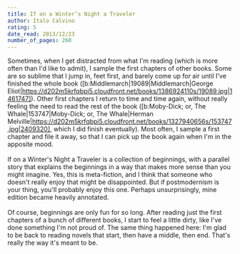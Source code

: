 ```yaml
---
title: If on a Winter’s Night a Traveler
author: Italo Calvino
rating: 5
date_read: 2013/12/23
number_of_pages: 260
---
```


Sometimes, when I get distracted from what I'm reading (which is more often than I'd like to admit), I sample the first chapters of other books. Some are so sublime that I jump in, feet first, and barely come up for air until I've finished the whole book ([b:Middlemarch|19089|Middlemarch|George Eliot|https://d202m5krfqbpi5.cloudfront.net/books/1386924110s/19089.jpg|1461747]). Other first chapters I return to time and time again, without really feeling the need to read the rest of the book ([b:Moby-Dick; or, The Whale|153747|Moby-Dick; or, The Whale|Herman Melville|https://d202m5krfqbpi5.cloudfront.net/books/1327940656s/153747.jpg|2409320], which I did finish eventually). Most often, I sample a first chapter and file it away, so that I can pick up the book again when I'm in the apposite mood.<br/><br/>If on a Winter's Night a Traveler is a collection of beginnings, with a parallel story that explains the beginnings in a way that makes more sense than you might imagine. Yes, this is meta-fiction, and I think that someone who doesn't really enjoy that might be disappointed. But if postmodernism is your thing, you'll probably enjoy this one. Perhaps unsurprisingly, mine edition became heavily annotated.<br/><br/>Of course, beginnings are only fun for so long. After reading just the first chapters of a bunch of different books, I start to feel a little dirty, like I've done something I'm not proud of. The same thing happened here: I'm glad to be back to reading novels that start, then have a middle, then end. That's really the way it's meant to be.